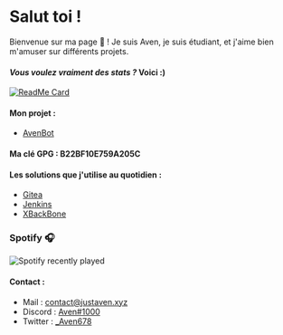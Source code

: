 # Salut toi !

Bienvenue sur ma page 👋 ! Je suis Aven, je suis étudiant, et j'aime bien m'amuser sur différents projets.

#### *Vous voulez vraiment des stats ?* Voici :)

[![ReadMe Card](https://github-readme-stats.vercel.app/api?username=Aven678&count_private=true&show_icons=true)]()

#### Mon projet :
* [AvenBot](https://www.justaven.xyz)

#### Ma clé GPG : B22BF10E759A205C

#### Les solutions que j'utilise au quotidien :
* [Gitea](https://git.justaven.xyz)
* [Jenkins](https://jenkins.justaven.xyz)
* [XBackBone](https://screen.justaven.xyz)

### Spotify 🎧
![Spotify recently played](https://spotify-recently-played-readme.vercel.app/api?user=tne2p391pldzo5pfivtii2ubx)

#### Contact :
* Mail : [contact@justaven.xyz](mailto:contact@justaven.xyz)
* Discord : [Aven#1000](https://discord.justaven.xyz)
* Twitter : [_Aven678](https://twitter.com/_Aven678)

